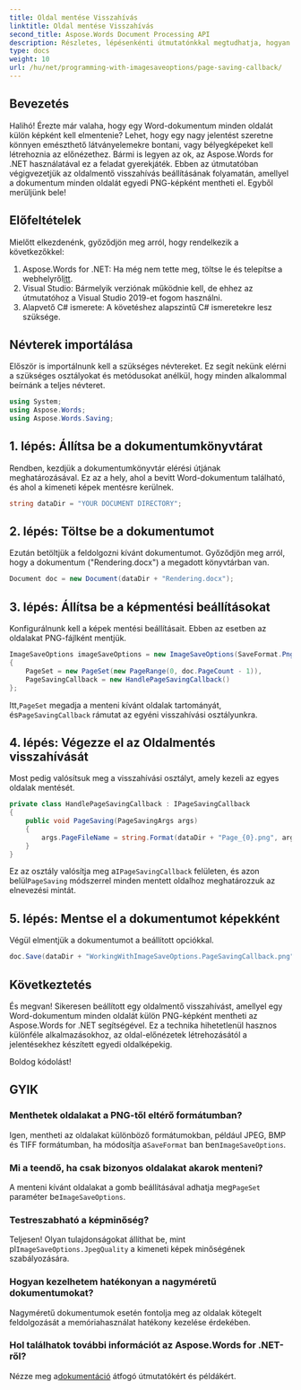 ```yaml
---
title: Oldal mentése Visszahívás
linktitle: Oldal mentése Visszahívás
second_title: Aspose.Words Document Processing API
description: Részletes, lépésenkénti útmutatónkkal megtudhatja, hogyan mentheti el a Word-dokumentum minden oldalát külön PNG-képként az Aspose.Words for .NET segítségével.
type: docs
weight: 10
url: /hu/net/programming-with-imagesaveoptions/page-saving-callback/
---
```

## Bevezetés

Halihó! Érezte már valaha, hogy egy Word-dokumentum minden oldalát külön képként kell elmentenie? Lehet, hogy egy nagy jelentést szeretne könnyen emészthető látványelemekre bontani, vagy bélyegképeket kell létrehoznia az előnézethez. Bármi is legyen az ok, az Aspose.Words for .NET használatával ez a feladat gyerekjáték. Ebben az útmutatóban végigvezetjük az oldalmentő visszahívás beállításának folyamatán, amellyel a dokumentum minden oldalát egyedi PNG-képként mentheti el. Egyből merüljünk bele!

## Előfeltételek

Mielőtt elkezdenénk, győződjön meg arról, hogy rendelkezik a következőkkel:

1.  Aspose.Words for .NET: Ha még nem tette meg, töltse le és telepítse a webhelyről[itt](https://releases.aspose.com/words/net/).
2. Visual Studio: Bármelyik verziónak működnie kell, de ehhez az útmutatóhoz a Visual Studio 2019-et fogom használni.
3. Alapvető C# ismerete: A követéshez alapszintű C# ismeretekre lesz szüksége.

## Névterek importálása

Először is importálnunk kell a szükséges névtereket. Ez segít nekünk elérni a szükséges osztályokat és metódusokat anélkül, hogy minden alkalommal beírnánk a teljes névteret.

```csharp
using System;
using Aspose.Words;
using Aspose.Words.Saving;
```

## 1. lépés: Állítsa be a dokumentumkönyvtárat

Rendben, kezdjük a dokumentumkönyvtár elérési útjának meghatározásával. Ez az a hely, ahol a bevitt Word-dokumentum található, és ahol a kimeneti képek mentésre kerülnek.

```csharp
string dataDir = "YOUR DOCUMENT DIRECTORY";
```

## 2. lépés: Töltse be a dokumentumot

Ezután betöltjük a feldolgozni kívánt dokumentumot. Győződjön meg arról, hogy a dokumentum ("Rendering.docx") a megadott könyvtárban van.

```csharp
Document doc = new Document(dataDir + "Rendering.docx");
```

## 3. lépés: Állítsa be a képmentési beállításokat

Konfigurálnunk kell a képek mentési beállításait. Ebben az esetben az oldalakat PNG-fájlként mentjük.

```csharp
ImageSaveOptions imageSaveOptions = new ImageSaveOptions(SaveFormat.Png)
{
    PageSet = new PageSet(new PageRange(0, doc.PageCount - 1)),
    PageSavingCallback = new HandlePageSavingCallback()
};
```

 Itt,`PageSet` megadja a menteni kívánt oldalak tartományát, és`PageSavingCallback` rámutat az egyéni visszahívási osztályunkra.

## 4. lépés: Végezze el az Oldalmentés visszahívását

Most pedig valósítsuk meg a visszahívási osztályt, amely kezeli az egyes oldalak mentését.

```csharp
private class HandlePageSavingCallback : IPageSavingCallback
{
    public void PageSaving(PageSavingArgs args)
    {
        args.PageFileName = string.Format(dataDir + "Page_{0}.png", args.PageIndex);
    }
}
```

 Ez az osztály valósítja meg a`IPageSavingCallback` felületen, és azon belül`PageSaving` módszerrel minden mentett oldalhoz meghatározzuk az elnevezési mintát.

## 5. lépés: Mentse el a dokumentumot képekként

Végül elmentjük a dokumentumot a beállított opciókkal.

```csharp
doc.Save(dataDir + "WorkingWithImageSaveOptions.PageSavingCallback.png", imageSaveOptions);
```

## Következtetés

És megvan! Sikeresen beállított egy oldalmentő visszahívást, amellyel egy Word-dokumentum minden oldalát külön PNG-képként mentheti az Aspose.Words for .NET segítségével. Ez a technika hihetetlenül hasznos különféle alkalmazásokhoz, az oldal-előnézetek létrehozásától a jelentésekhez készített egyedi oldalképekig. 

Boldog kódolást!

## GYIK

### Menthetek oldalakat a PNG-től eltérő formátumban?  
 Igen, mentheti az oldalakat különböző formátumokban, például JPEG, BMP és TIFF formátumban, ha módosítja a`SaveFormat` ban ben`ImageSaveOptions`.

### Mi a teendő, ha csak bizonyos oldalakat akarok menteni?  
 A menteni kívánt oldalakat a gomb beállításával adhatja meg`PageSet` paraméter be`ImageSaveOptions`.

### Testreszabható a képminőség?  
 Teljesen! Olyan tulajdonságokat állíthat be, mint pl`ImageSaveOptions.JpegQuality` a kimeneti képek minőségének szabályozására.

### Hogyan kezelhetem hatékonyan a nagyméretű dokumentumokat?  
Nagyméretű dokumentumok esetén fontolja meg az oldalak kötegelt feldolgozását a memóriahasználat hatékony kezelése érdekében.

### Hol találhatok további információt az Aspose.Words for .NET-ről?  
 Nézze meg a[dokumentáció](https://reference.aspose.com/words/net/) átfogó útmutatókért és példákért.